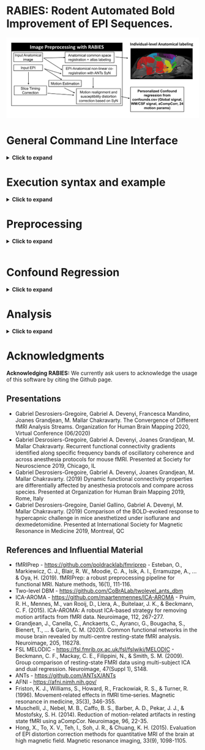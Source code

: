 # RABIES: Rodent Automated Bold Improvement of EPI Sequences.

![Processing Schema](https://github.com/Gab-D-G/pics/blob/master/processing_schema.jpg)

# General Command Line Interface
<details><summary><b>Click to expand</b></summary>
<p>

```
usage: rabies [-h]
              [-p {Linear,MultiProc,SGE,SGEGraph,PBS,LSF,SLURM,SLURMGraph}]
              [--local_threads LOCAL_THREADS]
              [--scale_min_memory SCALE_MIN_MEMORY] [--min_proc MIN_PROC]
              Processing step ...

RABIES performs processing of rodent fMRI images. Can either run on datasets
that only contain EPI images, or both structural and EPI images.

optional arguments:
  -h, --help            show this help message and exit

Commands:
  The RABIES workflow is seperated into three different processing steps:
  preprocessing, confound regression and analysis. Outputs from the
  preprocessing provides the inputs for the subsequent confound regression,
  and finally analysis.

  Processing step       Description
    preprocess          Conducts preprocessing on an input dataset in BIDS
                        format. Preprocessing includes realignment for motion,
                        correction for susceptibility distortions through non-
                        linear registration, registration to a commonspace
                        atlas and associated masks, evaluation of confounding
                        timecourses, and includes various execution options
                        (see --help).
    confound_regression
                        Different options for confound regression are
                        available to apply directly on preprocessing outputs
                        from RABIES. Detrending and standardization of
                        timeseries is always applied. Otherwise only selected
                        confound regression and denoising strategies are
                        applied. The denoising steps are applied in the
                        following order: ICA-AROMA first, followed by
                        detrending, then regression of confound timeseries
                        orthogonal to the application of temporal filters
                        (nilearn.clean_img, Lindquist 2018), standardization
                        of timeseries, scrubbing, and finally smoothing.
    analysis            A few built-in resting-state functional connectivity
                        (FC) analysis options are provided to conduct rapid
                        analysis on the cleaned timeseries. The options
                        include seed-based FC, voxelwise or parcellated whole-
                        brain FC, group-ICA and dual regression.

Options for managing the execution of the workflow.:
  -p {Linear,MultiProc,SGE,SGEGraph,PBS,LSF,SLURM,SLURMGraph}, --plugin {Linear,MultiProc,SGE,SGEGraph,PBS,LSF,SLURM,SLURMGraph}
                        Specify the nipype plugin for workflow execution.
                        Consult nipype plugin documentation for detailed
                        options. Linear, MultiProc, SGE and SGEGraph have been
                        tested. (default: Linear)
  --local_threads LOCAL_THREADS
                        For local MultiProc execution, set the maximum number
                        of processors run in parallel, defaults to number of
                        CPUs. This option only applies to the MultiProc
                        execution plugin, otherwise it is set to 1. (default:
                        12)
  --scale_min_memory SCALE_MIN_MEMORY
                        For a parallel execution with MultiProc, the minimal
                        memory attributed to nodes can be scaled with this
                        multiplier to avoid memory crashes. (default: 1.0)
  --min_proc MIN_PROC   For SGE parallel processing, specify the minimal
                        number of nodes to be assigned to avoid memory
                        crashes. (default: 1)
```
</p>
</details>

# Execution syntax and example
<details><summary><b>Click to expand</b></summary>
<p>

The following section describes the basic syntax to run RABIES with an example dataset available here http://doi.org/10.5281/zenodo.3937697

## Input data format
<details><summary><b>Click to expand</b></summary>
<p>

Input folder must follow the BIDS structure (https://bids.neuroimaging.io/). RABIES will iterate through subjects and search for all available functional scans with suffix 'bold' or 'cbv'.
If anatomical scans are used for preprocessing (--bold_only False), each functional scan will be matched to one corresponding anatomical scan with suffix 'T1w' or 'T2w' of the same subject/session.
<br/>
<br/>
Mandatory BIDS specifications are:
* 'sub-{subject ID}' and 'ses-{session ID}' for both functional and anatomical images
* 'bold' or 'cbv' suffix for functional images
* 'T1w' or 'T2w' for anatomical images
* 'run-{run #}' is necessary for functional images if there are multiple scans per session

### Directory tree of the example dataset
* http://doi.org/10.5281/zenodo.3937697 has the following BIDS structure:

<!DOCTYPE html>
<html>
<head>
 <meta http-equiv="Content-Type" content="text/html; charset=UTF-8">
 <meta name="Author" content="Made by 'tree'">
 <meta name="GENERATOR" content="$Version: $ tree v1.7.0 (c) 1996 - 2014 by Steve Baker, Thomas Moore, Francesc Rocher, Florian Sesser, Kyosuke Tokoro $">
  <!--
  BODY { font-family : ariel, monospace, sans-serif; }
  P { font-weight: normal; font-family : ariel, monospace, sans-serif; color: black; background-color: transparent;}
  B { font-weight: normal; color: black; background-color: transparent;}
  A:visited { font-weight : normal; text-decoration : none; background-color : transparent; margin : 0px 0px 0px 0px; padding : 0px 0px 0px 0px; display: inline; }
  A:link    { font-weight : normal; text-decoration : none; margin : 0px 0px 0px 0px; padding : 0px 0px 0px 0px; display: inline; }
  A:hover   { color : #000000; font-weight : normal; text-decoration : underline; background-color : yellow; margin : 0px 0px 0px 0px; padding : 0px 0px 0px 0px; display: inline; }
  A:active  { color : #000000; font-weight: normal; background-color : transparent; margin : 0px 0px 0px 0px; padding : 0px 0px 0px 0px; display: inline; }
  .VERSION { font-size: small; font-family : arial, sans-serif; }
  .NORM  { color: black;  background-color: transparent;}
  .FIFO  { color: purple; background-color: transparent;}
  .CHAR  { color: yellow; background-color: transparent;}
  .DIR   { color: blue;   background-color: transparent;}
  .BLOCK { color: yellow; background-color: transparent;}
  .LINK  { color: aqua;   background-color: transparent;}
  .SOCK  { color: fuchsia;background-color: transparent;}
  .EXEC  { color: green;  background-color: transparent;}
  -->
</head>
<body>
	<p>
	<a href="test_dataset">test_dataset</a><br>
	├── <a href="test_dataset/sub-MFC067/">sub-MFC067</a><br>
	│   └── <a href="test_dataset/sub-MFC067/ses-1/">ses-1</a><br>
	│   &nbsp;&nbsp;&nbsp; ├── <a href="test_dataset/sub-MFC067/ses-1/anat/">anat</a><br>
	│   &nbsp;&nbsp;&nbsp; │   └── <a href="test_dataset/sub-MFC067/ses-1/anat/sub-MFC067_ses-1_acq-FLASH_T1w.nii.gz">sub-MFC067_ses-1_acq-FLASH_T1w.nii.gz</a><br>
	│   &nbsp;&nbsp;&nbsp; └── <a href="test_dataset/sub-MFC067/ses-1/func/">func</a><br>
	│   &nbsp;&nbsp;&nbsp; &nbsp;&nbsp;&nbsp; └── <a href="test_dataset/sub-MFC067/ses-1/func/sub-MFC067_ses-1_task-rest_acq-EPI_run-1_bold.nii.gz">sub-MFC067_ses-1_task-rest_acq-EPI_run-1_bold.nii.gz</a><br>
	└── <a href="test_dataset/sub-MFC068/">sub-MFC068</a><br>
	&nbsp;&nbsp;&nbsp; └── <a href="test_dataset/sub-MFC068/ses-1/">ses-1</a><br>
	&nbsp;&nbsp;&nbsp; &nbsp;&nbsp;&nbsp; ├── <a href="test_dataset/sub-MFC068/ses-1/anat/">anat</a><br>
	&nbsp;&nbsp;&nbsp; &nbsp;&nbsp;&nbsp; │   └── <a href="test_dataset/sub-MFC068/ses-1/anat/sub-MFC068_ses-1_acq-FLASH_T1w.nii.gz">sub-MFC068_ses-1_acq-FLASH_T1w.nii.gz</a><br>
	&nbsp;&nbsp;&nbsp; &nbsp;&nbsp;&nbsp; └── <a href="test_dataset/sub-MFC068/ses-1/func/">func</a><br>
	&nbsp;&nbsp;&nbsp; &nbsp;&nbsp;&nbsp; &nbsp;&nbsp;&nbsp; └── <a href="test_dataset/sub-MFC068/ses-1/func/sub-MFC068_ses-1_task-rest_acq-EPI_run-1_bold.nii.gz">sub-MFC068_ses-1_task-rest_acq-EPI_run-1_bold.nii.gz</a><br>
	<br><br>
	</p>
	<p>

8 directories, 4 files
	<br><br>
	</p>
	<hr>
	<p class="VERSION">
		 tree v1.7.0 © 1996 - 2014 by Steve Baker and Thomas Moore <br>
		 HTML output hacked and copyleft © 1998 by Francesc Rocher <br>
		 JSON output hacked and copyleft © 2014 by Florian Sesser <br>
		 Charsets / OS/2 support © 2001 by Kyosuke Tokoro
	</p>
</body>
</html>

</p>
</details>

## Local execution

<details><summary><b>Click to expand</b></summary>
<p>

**preprocess**
```sh
rabies -p MultiProc preprocess test_dataset/ preprocess_outputs/ --TR 1.0s --no_STC
```
First, this will run the minimal preprocessing step on the test dataset and store outputs into preprocess_outputs/ folder. The option -p MultiProc specifies to run the pipeline in parallel according to available local threads.
<br/>

**confound_regression**
```sh
rabies -p MultiProc confound_regression preprocess_outputs/ confound_regression_outputs/ --TR 1.0s --highpass 0.01 --commonspace_bold --smoothing_filter 0.3 --conf_list WM_signal CSF_signal vascular_signal mot_6
```
Next, to conduct the modeling and regression of confounding sources, the confound_regression step can be run with custom options for denoising. In this case, we apply a highpass filtering at 0.01Hz, together with the voxelwise regression of the 6 rigid realignment parameters and the mean WM,CSF and vascular signal which are derived from masks provided along with the anatomical template. Finally, a smoothing filter 0.3mm is applied. We are running this on the commonspace outputs from preprocess (--commonspace_bold), since we will run analysis in commonspace in the next step.
<br/>

**analysis**
```sh
rabies -p MultiProc analysis confound_regression_outputs analysis_outputs/ --TR 1.0s --group_ICA --DR_ICA
```
Finally, RABIES has a few standard analysis options provided, which are specified in the Analysis documentation. In this example, we are going to run group independent component analysis (--group_ICA), using FSL's MELODIC function, followed by a dual regression (--DR_ICA) to back propagate the group components onto individual subjects.

</p>
</details>

## Container execution (Singularity and Docker)

<details><summary><b>Click to expand</b></summary>
<p>

Containers are independent computing environments which have their own dependencies installed to ensure consistent and reliable
execution of the software regardless of the user.
Singularity containers can be exported to remote high-performance computing platforms (e.g. computecanada).
<br/>
The main difference for the execution of a container consists in relating the paths for all relevant directories from the local
computer to the container's internal folders. This is done using -B for Singularity and -v for Docker. See below for examples:
<br/>

### Singularity execution

**preprocess**
```sh
singularity run -B $PWD/test_dataset:/test_dataset:ro \
-B $PWD/preprocess_outputs:/preprocess_outputs/ \
/path_to_singularity_image/rabies.sif -p MultiProc preprocess /test_dataset/ /preprocess_outputs/ --TR 1.0s --no_STC
```
<br/>

**confound_regression**
```sh
singularity run -B $PWD/test_dataset:/test_dataset:ro \
-B $PWD/preprocess_outputs:/preprocess_outputs/ \
-B $PWD/confound_regression_outputs:/confound_regression_outputs/ \
/path_to_singularity_image/rabies.sif -p MultiProc /confound_regression /preprocess_outputs/ /confound_regression_outputs/ --TR 1.0s --highpass 0.01 --commonspace_bold --smoothing_filter 0.3 --conf_list WM_signal CSF_signal vascular_signal mot_6
```
Note here that the path to the dataset is still linked to the container with -B, even though it is not explicitely part of the inputs in the confound regression call. This is necessary since the paths used in the preprocess steps are still accessed in the background, and there will be an error if the paths are not kept consistent across processing steps.
<br/>

**analysis**
```sh
singularity run -B $PWD/test_dataset:/test_dataset:ro \
-B $PWD/preprocess_outputs:/preprocess_outputs/ \
-B $PWD/confound_regression_outputs:/confound_regression_outputs/ \
-B $PWD/analysis_outputs:/analysis_outputs/ \
/path_to_singularity_image/rabies.sif -p MultiProc analysis /confound_regression_outputs /analysis_outputs/ --TR 1.0s --group_ICA --DR_ICA
```
<br/>

### Docker execution
```sh
docker run -it --rm \
-v /local_input_folder_path:/nii_inputs:ro \
-v /local_output_folder_path:/outputs \
rabies preprocess /nii_inputs /outputs --further_execution_specifications
```
The docker execution has very similar syntax to the singularity execution, except that -B is replaced by -v, and some further specifications may be needed (e.g. -it, --rm).

</p>
</details>

</p>
</details>


# Preprocessing
<details><summary><b>Click to expand</b></summary>
<p>

```
usage: rabies preprocess [-h] [-e] [--bias_cor_method {otsu_reg,thresh_reg}]
                         [--disable_anat_preproc] [--apply_despiking]
                         [--apply_slice_mc] [--detect_dummy]
                         [--data_type {int16,int32,float32,float64}] [--debug]
                         [--coreg_script COREG_SCRIPT]
                         [--anat_reg_script ANAT_REG_SCRIPT]
                         [--template_reg_script TEMPLATE_REG_SCRIPT]
                         [--fast_commonspace]
                         [--nativespace_resampling NATIVESPACE_RESAMPLING]
                         [--commonspace_resampling COMMONSPACE_RESAMPLING]
                         [--anatomical_resampling ANATOMICAL_RESAMPLING]
                         [--cluster_type {local,sge,pbs,slurm}]
                         [--walltime WALLTIME] [--TR TR] [--no_STC]
                         [--tpattern {alt,seq}]
                         [--anat_template ANAT_TEMPLATE]
                         [--brain_mask BRAIN_MASK] [--WM_mask WM_MASK]
                         [--CSF_mask CSF_MASK] [--vascular_mask VASCULAR_MASK]
                         [--labels LABELS]
                         bids_dir output_dir

positional arguments:
  bids_dir              the root folder of the BIDS-formated input data
                        directory.
  output_dir            the output path to drop outputs from major
                        preprocessing steps.

optional arguments:
  -h, --help            show this help message and exit
  -e, --bold_only       Apply preprocessing with only EPI scans. commonspace
                        registration is executed through registration of the
                        EPI-generated template from ants_dbm to the anatomical
                        template. (default: False)
  --bias_cor_method {otsu_reg,thresh_reg}
                        Choose the algorithm for bias field correction of the
                        EPI before registration.otsu_reg will conduct an
                        initial serie of N4BiasFieldCorrection oriented by
                        Otsu masking method, followed by a rigid registration
                        to provide a brain mask orienting the final
                        correction.thresh_reg will instead use an initial
                        voxel intensity thresholding method for masking, and
                        will conduct a subsequent rigid registration to
                        provide a brain mask orienting the final correction.
                        (default: otsu_reg)
  --disable_anat_preproc
                        This option disables the preprocessing of anatomical
                        images before commonspace template generation.
                        (default: False)
  --apply_despiking     Whether to apply despiking of the EPI timeseries based
                        on AFNI's 3dDespike https://afni.nimh.nih.gov/pub/dist
                        /doc/program_help/3dDespike.html. (default: False)
  --apply_slice_mc      Whether to apply a slice-specific motion correction
                        after initial volumetric rigid correction. This second
                        motion correction can correct for interslice
                        misalignment resulting from within-TR motion.With this
                        option, motion corrections and the subsequent
                        resampling from registration are applied
                        sequentially,since the 2D slice registrations cannot
                        be concatenate with 3D transforms. (default: False)
  --detect_dummy        Detect and remove initial dummy volumes from the EPI,
                        and generate a reference EPI based on these volumes if
                        detected.Dummy volumes will be removed from the output
                        preprocessed EPI. (default: False)
  --data_type {int16,int32,float32,float64}
                        Specify data format outputs to control for file size.
                        (default: float32)
  --debug               Run in debug mode. (default: False)

Options for the registration steps. Built-in options for selecting registration scripts include 'Rigid', 'Affine', 'SyN' (non-linear), 'light_SyN', 'heavy_SyN', 'multiRAT', but can specify a custom registration script following the template script structure (see RABIES/rabies/shell_scripts/ for template).'Rigid', 'Affine' and 'SyN' options rely on an adaptive registration framework which adapts parameters to the images dimensions:
  --coreg_script COREG_SCRIPT
                        Specify EPI to anat coregistration script. (default:
                        SyN)
  --anat_reg_script ANAT_REG_SCRIPT
                        specify a registration script for the preprocessing of
                        the anatomical images. (default: Affine)
  --template_reg_script TEMPLATE_REG_SCRIPT
                        Registration script that will be used for registration
                        of the generated dataset template to the provided
                        commonspace atlas for masking and labeling. (default:
                        SyN)
  --fast_commonspace    Choosing this option will skip the generation of a
                        dataset template, and instead, each anatomical scan
                        will be individually registered to the commonspace
                        template using the --template_reg_script.Note that
                        this option, although faster, is expected to reduce
                        the quality of commonspace registration. (default:
                        False)

Options for the resampling of the EPI. Axis resampling specifications must follow the format 'dim1xdim2xdim3' (in mm) with the RAS axis convention (dim1=Right-Left, dim2=Anterior-Posterior, dim3=Superior-Inferior).:
  --nativespace_resampling NATIVESPACE_RESAMPLING
                        Can specify a resampling dimension for the nativespace
                        outputs. Must be of the form dim1xdim2xdim3 (in mm).
                        The original dimensions are conserved if 'origin' is
                        specified. (default: origin)
  --commonspace_resampling COMMONSPACE_RESAMPLING
                        Can specify a resampling dimension for the commonspace
                        outputs. Must be of the form dim1xdim2xdim3 (in mm).
                        The original dimensions are conserved if 'origin' is
                        specified.***this option specifies the resampling for
                        the --bold_only workflow (default: origin)
  --anatomical_resampling ANATOMICAL_RESAMPLING
                        To optimize the efficiency of registration, the
                        provided anatomical template is resampled based on the
                        provided input images. The dimension with the lowest
                        resolution among the provided anatomical images (EPI
                        images instead if --bold_only is True) is selected as
                        a basis for resampling the template to isotropic
                        resolution, if the provided resolution is lower than
                        the original resolution of the template.
                        Alternatively, the user can provide a custom
                        resampling dimension. This allows to accelerate
                        registration steps with minimal sampling dimensions.
                        (default: inputs_defined)

cluster options for running ants_dbm (options copied from twolevel_dbm.py)::
  --cluster_type {local,sge,pbs,slurm}
                        Choose the type of cluster system to submit jobs to
                        (default: local)
  --walltime WALLTIME   Option for job submission specifying requested time
                        per pairwise registration. (default: 20:00:00)

Specify Slice Timing Correction info that is fed to AFNI 3dTshift
    (https://afni.nimh.nih.gov/pub/dist/doc/program_help/3dTshift.html). The STC is applied in the
    anterior-posterior orientation, assuming slices were acquired in this direction.:
  --TR TR               Specify repetition time (TR) in seconds. (default:
                        1.0s)
  --no_STC              Select this option to ignore the STC step. (default:
                        False)
  --tpattern {alt,seq}  Specify if interleaved or sequential acquisition.
                        'alt' for interleaved, 'seq' for sequential. (default:
                        alt)

Provided commonspace atlas files.:
  --anat_template ANAT_TEMPLATE
                        Anatomical file for the commonspace template.
                        (default: /home/gabriel/RABIES-0.2.1/rabies/../tem
                        plate_files/DSURQE_40micron_average.nii.gz)
  --brain_mask BRAIN_MASK
                        Brain mask for the template. (default: /home/gabriel/R
                        ABIES-0.2.1/rabies/../template_files/DSURQE_100mic
                        ron_mask.nii.gz)
  --WM_mask WM_MASK     White matter mask for the template. (default: /home/ga
                        briel/RABIES-0.2.1/rabies/../template_files/DSURQE
                        _100micron_eroded_WM_mask.nii.gz)
  --CSF_mask CSF_MASK   CSF mask for the template. (default: /home/gabriel/RAB
                        IES-0.2.1/rabies/../template_files/DSURQE_100micro
                        n_eroded_CSF_mask.nii.gz)
  --vascular_mask VASCULAR_MASK
                        Can provide a mask of major blood vessels for
                        computing confound timeseries. The default mask was
                        generated by applying MELODIC ICA and selecting the
                        resulting component mapping onto major veins.
                        (Grandjean et al. 2020, NeuroImage; Beckmann et al.
                        2005) (default: /home/gabriel/RABIES-0.2.1/rabies/
                        ../template_files/vascular_mask.nii.gz)
  --labels LABELS       Atlas file with anatomical labels. (default: /home/gab
                        riel/RABIES-0.2.1/rabies/../template_files/DSURQE_
                        40micron_labels.nii.gz)
```

## Outputs
<details><summary><b>Click to expand</b></summary>
<p>

Important outputs will be found in the datasink folders. All the different preprocessing outputs are found below:
- **anat_datasink**: Includes outputs specific to the anatomical preprocessing workflow
    - anat_preproc: preprocessed anatomical scans that are used for further registrations
    - anat_mask: brain mask in the anatomical native space
    - WM_mask: WM mask in the anatomical native space
    - CSF_mask: CSF mask in the anatomical native space
    - anat_labels: atlas labels in the anatomical native space
- **bold_datasink**: Includes corrected EPI timeseries (corrected_bold/ for native space and commonspace_bold/ for registered to commonspace), EPI masks and other key EPI outputs from the preprocessing workflow
    - input_bold: original raw EPI images used as inputs into the pipeline
    - corrected_bold: EPI timeseries after preprocessing in native space
    - corrected_bold_ref: reference 3D EPI image (temporal median) after correction
    - bold_brain_mask: brain mask in the corrected_bold space
    - bold_WM_mask: WM mask in the corrected_bold space
    - bold_CSF_mask: CSF mask in the corrected_bold space
    - bold_labels: atlas labels in the corrected_bold space
    - commonspace_bold: EPI timeseries after preprocessing in common space
    - commonspace_bold_mask: brain mask in the commonspace_bold space
    - commonspace_bold_WM_mask: WM mask in the commonspace_bold space
    - commonspace_bold_CSF_mask: CSF mask in the commonspace_bold space
    - commonspace_vascular_mask: vascular mask in the commonspace_bold space
    - commonspace_bold_labels: atlas labels in the commonspace_bold space
    - initial_bold_ref: initial reference 3D EPI image that was subsequently used for bias-field correction
    - bias_cor_bold: reference 3D EPI after bias-field correction which is then used for co-registration
    - bias_cor_bold_warped2anat: bias_cor_bold warped to the co-registration target anatomical image
- **commonspace_datasink**: Outputs from the common space registration
    - ants_dbm_template: the dataset template generated from the registration of anatomical images, using two-level ants dbm (https://github.com/CoBrALab/twolevel_ants_dbm), can be found here
    - warped_template: ants_dbm_template warped to the provided common space template after registration
    - ants_dbm_outputs: a complete output from the two-level ants dbm run for the generation of a dataset anatomical template
- **transforms_datasink**: Contains all transforms
    - affine_bold2anat: affine transforms from the EPI co-registration to the anatomical image
    - warp_bold2anat: non-linear transforms from the EPI co-registration to the anatomical image
    - inverse_warp_bold2anat: inverse of the non-linear transforms from the EPI co-registration to the anatomical image
    - anat_to_template_affine: affine transforms from the registration of the anatomical image to ants_dbm_template registration
    - anat_to_template_warp: non-linear transforms from the registration of the anatomical image to ants_dbm_template registration
    - anat_to_template_inverse_warp: inverse of the non-linear transforms from the registration of the anatomical image to ants_dbm_template
    - template_to_common_affine: affine transforms from the registration of the ants_dbm_template to the commonspace template
    - template_to_common_warp: non-linear transforms from the registration of the ants_dbm_template to the commonspace template
    - template_to_common_inverse_warp: inverse of the non-linear transforms from the registration of the ants_dbm_template to the commonspace template

- **confounds_datasink**: contains confounding features from the EPI that are relevant for subsequent confound regression
    - confounds_csv: a .csv file with the diverse potential confound timecourses. Includes up to 24 motion parameters (6 rigid parameters, their temporal derivative, and all 12 parameters squared; Friston et al. 1996), the global signal, the WM mask signal, the CSF mask signal, the vascular mask signal and aCompCor timecourses (Muschelli et al. 2014).
    - FD_csv: a .csv file with the timecourse of the voxelwise mean and maximal framewise displacement (FD) estimations
    - FD_voxelwise: a .nii image which contains FD timecourses for all single voxel
    - pos_voxelwise: a .nii image which contains the relative positioning timecourses for all single voxel

### Recommendations for Quality Control (QC)
Visual QC outputs in .png format are generate for several processing milestones. These can be found in the rabies_out/QC_report folder.
The milestones include:
* **template_files**: displays the overlap of the provided anatomical template with it's associated masks and labels.
* **anat_denoising**: represents the processing steps for the denoising of the anatomical image before main registration steps. It includes 1-the raw image, 2-the initial correction, 3-the overlap of the registered mask used for final correction, 4-final corrected output.
* **bold_denoising**: same as anat_denoising, but for the functional image.
* **EPI2Anat**: registration of the EPI to the anatomical image within subject
* **Anat2Template**: registration of the anatomical image to the dataset-generated template
* **Template2Commonspace**: registration of the dataset template to the provided commonspace template
* **temporal_denoising**: includes the timecourse of the head motion realignment parameters and associated framewise displacement. Also include spatial maps for temporal variability and tSNR.
The following image presents an example of the overlap for the EPI2Anat registration:
![Processing Schema](https://github.com/Gab-D-G/pics/blob/master/sub-jgrAesMEDISOc11L_ses-1_run-1_EPI2Anat.png)

</p>
</details>

</p>
</details>


<br/>

# Confound Regression
<details><summary><b>Click to expand</b></summary>
<p>

```
usage: rabies confound_regression [-h] [--wf_name WF_NAME]
                                  [--commonspace_bold] [--TR TR]
                                  [--highpass HIGHPASS] [--lowpass LOWPASS]
                                  [--smoothing_filter SMOOTHING_FILTER]
                                  [--run_aroma] [--aroma_dim AROMA_DIM]
                                  [--conf_list [{WM_signal,CSF_signal,vascular_signal,global_signal,aCompCor,mot_6,mot_24,mean_FD} [{WM_signal,CSF_signal,vascular_signal,global_signal,aCompCor,mot_6,mot_24,mean_FD} ...]]]
                                  [--apply_scrubbing]
                                  [--scrubbing_threshold SCRUBBING_THRESHOLD]
                                  [--timeseries_interval TIMESERIES_INTERVAL]
                                  [--diagnosis_output]
                                  preprocess_out output_dir

positional arguments:
  preprocess_out        path to RABIES preprocessing output directory with the
                        datasinks.
  output_dir            path to drop confound regression output datasink.

optional arguments:
  -h, --help            show this help message and exit
  --wf_name WF_NAME     Can specify a name for the workflow of this confound
                        regression run, to avoid potential overlaps with
                        previous runs (can be useful if investigating multiple
                        strategies). (default: confound_regression_wf)
  --commonspace_bold    If should run confound regression on the commonspace
                        bold output. (default: False)
  --TR TR               Specify repetition time (TR) in seconds. (default:
                        1.0s)
  --highpass HIGHPASS   Specify highpass filter frequency. (default: None)
  --lowpass LOWPASS     Specify lowpass filter frequency. (default: None)
  --smoothing_filter SMOOTHING_FILTER
                        Specify smoothing filter size in mm. (default: None)
  --run_aroma           Whether to run ICA-AROMA or not. The classifier
                        implemented within RABIES is a slightly modified
                        version from the original (Pruim et al. 2015), with
                        parameters and masks adapted for rodent images.
                        (default: False)
  --aroma_dim AROMA_DIM
                        Can specify a number of dimension for the MELODIC run
                        before ICA-AROMA. (default: 0)
  --conf_list [{WM_signal,CSF_signal,vascular_signal,global_signal,aCompCor,mot_6,mot_24,mean_FD} [{WM_signal,CSF_signal,vascular_signal,global_signal,aCompCor,mot_6,mot_24,mean_FD} ...]]
                        list of nuisance regressors that will be applied on
                        voxel timeseries. mot_6 corresponds to the 6 rigid
                        body parameters, and mot_24 corresponds to the 6 rigid
                        parameters, their temporal derivative, and all 12
                        parameters squared (Friston et al. 1996). aCompCor
                        corresponds the timeseries of components from a PCA
                        conducted on the combined WM and CSF masks voxel
                        timeseries, including all components that together
                        explain 50 percent. of the variance, as in Muschelli
                        et al. 2014. (default: [])
  --apply_scrubbing     Whether to apply scrubbing or not. A temporal mask
                        will be generated based on the FD threshold. The
                        frames that exceed the given threshold together with 1
                        back and 2 forward frames will be masked out from the
                        data after the application of all other confound
                        regression steps (as in Power et al. 2012). (default:
                        False)
  --scrubbing_threshold SCRUBBING_THRESHOLD
                        Scrubbing threshold for the mean framewise
                        displacement in mm (averaged across the brain mask) to
                        select corrupted volumes. (default: 0.05)
  --timeseries_interval TIMESERIES_INTERVAL
                        Specify a time interval in the timeseries to keep.
                        e.g. "0,80". By default all timeseries are kept.
                        (default: all)
  --diagnosis_output    Run a diagnosis for each individual image by computing
                        melodic-ICA on the corrected timeseries,and compute a
                        tSNR map from the input uncorrected image. (default:
                        False)
```
## Outputs

Important outputs from confound regression will be found in the confound_regression_datasink present in the provided output folder:
- **confound_regression_datasink**: Includes outputs specific to the anatomical preprocessing workflow
    - cleaned_timeseries: Resulting timeseries after the application of confound regression
    - VE_file: .pkl file which contains a dictionary vectors, where each vector corresponds to the voxelwise the variance explained (VE) from each regressor in the regression model
    - aroma_out: if --run_aroma is selected, the outputs from running ICA-AROMA will be saved, which includes the MELODIC ICA outputs and the component classification results
    - subject_melodic_ICA: if --diagnosis_output is activated, will contain the outputs from MELODIC ICA run on each individual scan
    - tSNR_map: if --diagnosis_output is activated, this will contain the tSNR map for each scan before confound regression

</p>
</details>

# Analysis
<details><summary><b>Click to expand</b></summary>
<p>

```
usage: rabies analysis [-h] [--seed_list [SEED_LIST [SEED_LIST ...]]]
                       [--FC_matrix] [--ROI_type {parcellated,voxelwise}]
                       [--group_ICA] [--TR TR] [--dim DIM] [--DR_ICA]
                       [--IC_file IC_FILE]
                       confound_regression_out output_dir

positional arguments:
  confound_regression_out
                        path to RABIES confound regression output directory
                        with the datasink.
  output_dir            the output path to drop analysis outputs.

optional arguments:
  -h, --help            show this help message and exit
  --seed_list [SEED_LIST [SEED_LIST ...]]
                        Can provide a list of seed .nii images that will be
                        used to evaluate seed-based correlation maps based on
                        Pearson's r.Each seed must consist of a binary mask
                        representing the ROI in commonspace. (default: [])

Options for performing a whole-brain timeseries correlation matrix analysis.:
  --FC_matrix           Choose this option to derive a whole-brain functional
                        connectivity matrix, based on the Pearson's r
                        correlation of regional timeseries for each subject
                        cleaned timeseries. (default: False)
  --ROI_type {parcellated,voxelwise}
                        Define the types of ROI to extract regional timeseries
                        for correlation matrix analysis. Options are
                        'parcellated', in which case the atlas labels provided
                        for preprocessing are used as ROIs, or 'voxelwise', in
                        which case all voxel timeseries are cross-correlated.
                        (default: parcellated)

Options for performing group-ICA using FSL's MELODIC on the whole dataset cleaned timeseries.Note that confound regression must have been conducted on commonspace outputs.:
  --group_ICA           Choose this option to conduct group-ICA. (default:
                        False)
  --TR TR               Specify repetition time (TR) in seconds. (default:
                        1.0s)
  --dim DIM             You can specify the number of ICA components to be
                        derived. The default uses an automatic estimation.
                        (default: 0)

Options for performing a dual regression analysis based on a previous group-ICA run from FSL's MELODIC. Note that confound regression must have been conducted on commonspace outputs.:
  --DR_ICA              Choose this option to conduct dual regression on each
                        subject timeseries. This analysis will output the
                        spatial maps corresponding to the linear coefficients
                        from the second linear regression. See
                        rabies.analysis_pkg.analysis_functions.dual_regression
                        for the specific code. (default: False)
  --IC_file IC_FILE     Option to provide a melodic_IC.nii.gz file with the
                        ICA components from a previous group-ICA run. If none
                        is provided, a group-ICA will be run with the dataset
                        cleaned timeseries. (default: None)
```

## Outputs

Important outputs from analysis will be found in the analysis_datasink present in the provided output folder:
- **analysis_datasink**: Includes outputs specific to the anatomical preprocessing workflow
    - group_ICA_dir: complete output from MELODIC ICA, which includes a HTML report for visualization
    - group_IC_file: MELODIC ICA output file with the ICA components
    - DR_data_file: dual regression outputs in the form of a .pkl file which contains a 2D numpy array of component number by voxel number
    - DR_nii_file: dual regression outputs in the form of a .nii file which contains all component 3D maps concatenated into a single .nii file, where the component numbers correspond to the provided template ICA file
    - matrix_data_file: .pkl file which contains a 2D numpy array representing the whole-brain correlation matrix. If using parcellation, the row/column ROI indices are in increasing number of the atlas label number
    - matrix_fig: .png file offered for visualization which represent the correlation matrix
    - seed_correlation_maps: nifti files with voxelwise correlation maps for all provided seeds for seed-based FC

</p>
</details>

# Acknowledgments

**Acknowledging RABIES:** We currently ask users to acknowledge the usage of this software by citing the Github page.

## Presentations
* Gabriel Desrosiers-Gregoire, Gabriel A. Devenyi, Francesca Mandino, Joanes Grandjean, M. Mallar Chakravarty. The Convergence of Different fMRI Analysis Streams.
Organization for Human Brain Mapping 2020, Virtual Conference (06/2020)
* Gabriel Desrosiers-Gregoire, Gabriel A. Devenyi, Joanes Grandjean, M. Mallar Chakravarty. Recurrent functional connectivity gradients identified along specific frequency bands of oscillatory coherence and across anesthesia protocols for mouse fMRI. Presented at Society for Neuroscience 2019, Chicago, IL
* Gabriel Desrosiers-Gregoire, Gabriel A. Devenyi, Joanes Grandjean, M. Mallar Chakravarty. (2019) Dynamic functional connectivity properties are differentially affected by anesthesia protocols and compare across species. Presented at Organization for Human Brain Mapping 2019, Rome, Italy
* Gabriel Desrosiers-Gregoire, Daniel Gallino, Gabriel A. Devenyi, M. Mallar Chakravarty. (2019) Comparison of the BOLD-evoked response to hypercapnic challenge in mice anesthetized under isoflurane and dexmedetomidine. Presented at International Society for Magnetic Resonance in Medicine 2019, Montreal, QC

## References and Influential Material
* fMRIPrep - https://github.com/poldracklab/fmriprep - Esteban, O., Markiewicz, C. J., Blair, R. W., Moodie, C. A., Isik, A. I., Erramuzpe, A., ... & Oya, H. (2019). fMRIPrep: a robust preprocessing pipeline for functional MRI. Nature methods, 16(1), 111-116.
* Two-level DBM - https://github.com/CoBrALab/twolevel_ants_dbm
* ICA-AROMA - https://github.com/maartenmennes/ICA-AROMA - Pruim, R. H., Mennes, M., van Rooij, D., Llera, A., Buitelaar, J. K., & Beckmann, C. F. (2015). ICA-AROMA: A robust ICA-based strategy for removing motion artifacts from fMRI data. Neuroimage, 112, 267-277.
* Grandjean, J., Canella, C., Anckaerts, C., Ayrancı, G., Bougacha, S., Bienert, T., ... & Garin, C. M. (2020). Common functional networks in the mouse brain revealed by multi-centre resting-state fMRI analysis. Neuroimage, 205, 116278.
* FSL MELODIC - https://fsl.fmrib.ox.ac.uk/fsl/fslwiki/MELODIC - Beckmann, C. F., Mackay, C. E., Filippini, N., & Smith, S. M. (2009). Group comparison of resting-state FMRI data using multi-subject ICA and dual regression. Neuroimage, 47(Suppl 1), S148.
* ANTs - https://github.com/ANTsX/ANTs
* AFNI - https://afni.nimh.nih.gov/
* Friston, K. J., Williams, S., Howard, R., Frackowiak, R. S., & Turner, R. (1996). Movement‐related effects in fMRI time‐series. Magnetic resonance in medicine, 35(3), 346-355.
* Muschelli, J., Nebel, M. B., Caffo, B. S., Barber, A. D., Pekar, J. J., & Mostofsky, S. H. (2014). Reduction of motion-related artifacts in resting state fMRI using aCompCor. Neuroimage, 96, 22-35.
* Hong, X., To, X. V., Teh, I., Soh, J. R., & Chuang, K. H. (2015). Evaluation of EPI distortion correction methods for quantitative MRI of the brain at high magnetic field. Magnetic resonance imaging, 33(9), 1098-1105.
